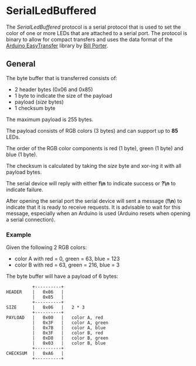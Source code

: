 SerialLedBuffered
=================

The _SerialLedBuffered_ protocol is a serial protocol that is used to set the color of one or more LEDs that are attached to a serial port. The protocol is binary to allow for compact transfers and uses the data format of the [Arduino EasyTransfer](https://github.com/madsci1016/Arduino-EasyTransfer) library by [Bill Porter](http://www.billporter.info/2011/05/30/easytransfer-arduino-library/).

General
-------

The byte buffer that is transferred consists of:
* 2 header bytes (0x06 and 0x85)
* 1 byte to indicate the size of the payload
* payload (_size_ bytes)
* 1 checksum byte

The maximum payload is 255 bytes.

The payload consists of RGB colors (3 bytes) and can support up to __85__ LEDs.

The order of the RGB color components is red (1 byte), green (1 byte) and blue (1 byte).

The checksum is calculated by taking the _size_ byte and xor-ing it with all payload bytes.

The serial device will reply with either __!\n__ to indicate success or __?\n__ to indicate failure.

After opening the serial port the serial device will sent a message (__!\n__) to indicate that it is ready to receive requests. It is advisable to wait for this message, especially when an Arduino is used (Arduino resets when opening a serial connection).

### Example

Given the following 2 RGB colors:

* color A with red = 0, green = 63, blue = 123
* color B with red = 63, green = 216, blue = 3

The byte buffer will have a payload of 6 bytes:

```
          +----------+
HEADER    |   0x06   |
          |   0x85   |
          +----------+
SIZE      |   0x06   |   2 * 3
          +----------+
PAYLOAD   |   0x00   |   color A, red
          |   0x3F   |   color A, green
          |   0x7B   |   color A, blue
          |   0x3F   |   color B, red
          |   0xD8   |   color B, green
          |   0x03   |   color B, blue
          +----------+
CHECKSUM  |   0xA6   |   
          +----------+
```
